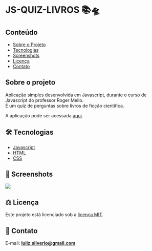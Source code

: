 # JS-QUIZ-LIVROS 📚🛸

## Conteúdo
* [Sobre o Projeto](#sobre-o-projeto)
* [Tecnologias](#hammer_and_wrench-tecnologias)
* [Screenshots](#camera_flash-screenshots)
* [Licença](#balance_scale-licença)
* [Contato](#email-contato)

## Sobre o projeto
Aplicação simples desenvolvida em Javascript, durante o curso de Javascript do professor Roger Mello.<br />
É um quiz de perguntas sobre livros de ficção científica.<br />

A aplicação pode ser acessada [aqui](https://js-quiz-livros.netlify.app/).<br />

## :hammer_and_wrench: Tecnologias
* <ins>Javascript</ins>
* <ins>HTML</ins>
* <ins>CSS</ins>

## :camera_flash: Screenshots
![](https://github.com/luiizsilverio/js-weather/blob/master/screenshot.png)

## :balance_scale: Licença
Este projeto está licenciado sob a [licença MIT](LICENSE).

## :email: Contato

E-mail: [**luiiz.silverio@gmail.com**](mailto:luiiz.silverio@gmail.com)
